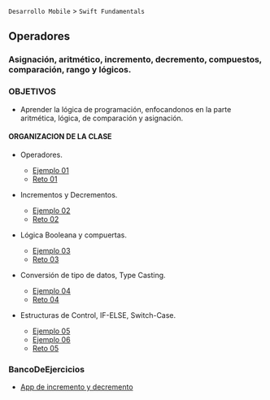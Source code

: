`Desarrollo Mobile` > `Swift Fundamentals`


## Operadores 

### Asignación, aritmético, incremento, decremento, compuestos, comparación, rango y lógicos.

### OBJETIVOS 

- Aprender la lógica de programación, enfocandonos en la parte aritmética, lógica, de comparación y asignación.

#### ORGANIZACION DE LA CLASE 

- Operadores.

	- [Ejemplo 01](Ejemplo-01)
	- [Reto 01](Reto-01)

- Incrementos y Decrementos.

	- [Ejemplo 02](Ejemplo-02)
	- [Reto 02](Reto-02)

- Lógica Booleana y compuertas.

	- [Ejemplo 03](Ejemplo-03)
	- [Reto 03](Reto-03)
	
- Conversión de tipo de datos, Type Casting.

	- [Ejemplo 04](Ejemplo-04)
	- [Reto 04](Reto-04)

- Estructuras de Control, IF-ELSE, Switch-Case.

	- [Ejemplo 05](Ejemplo-05)
	- [Ejemplo 06](Ejemplo-06)
	- [Reto 05](Reto-05)


### BancoDeEjercicios

- [App de incremento y decremento](BancoDeEjercicios)
